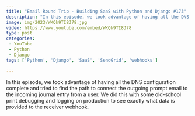 ```yaml
---
title: "Email Round Trip - Building SaaS with Python and Django #173"
description: "In this episode, we took advantage of having all the DNS configuration complete and tried to find the path to connect the outgoing prompt email to the incoming journal entry from a user. We did this with some old-school print debugging and logging on production to see exactly what data is provided to the receiver webhook."
image: img/2023/WKQk9TI8J78.jpg
video: https://www.youtube.com/embed/WKQk9TI8J78
type: post
categories:
 - YouTube
 - Python
 - Django
tags: ['Python', 'Django', 'SaaS', 'SendGrid', 'webhooks']

---
```


In this episode, we took advantage of having all the DNS configuration complete and tried to find the path to connect the outgoing prompt email to the incoming journal entry from a user. We did this with some old-school print debugging and logging on production to see exactly what data is provided to the receiver webhook.

